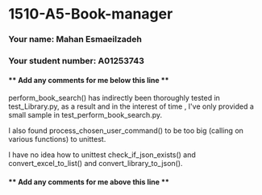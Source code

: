 # 1510-A5-Book-manager

### Your name: Mahan Esmaeilzadeh   
### Your student number: A01253743

#### ** Add any comments for me below this line **


perform_book_search() has indirectly been thoroughly tested in test_Library.py, as a result and in the interest of time
, I've only provided a small sample in test_perform_book_search.py.

I also found process_chosen_user_command() to be too big (calling on various functions) to unittest.

I have no idea how to unittest check_if_json_exists() and convert_excel_to_list() and convert_library_to_json().


#### ** Add any comments for me above this line **
